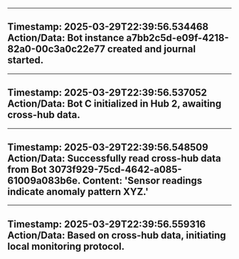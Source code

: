
---
**Timestamp:** 2025-03-29T22:39:56.534468
**Action/Data:**
Bot instance a7bb2c5d-e09f-4218-82a0-00c3a0c22e77 created and journal started.
---

---
**Timestamp:** 2025-03-29T22:39:56.537052
**Action/Data:**
Bot C initialized in Hub 2, awaiting cross-hub data.
---

---
**Timestamp:** 2025-03-29T22:39:56.548509
**Action/Data:**
Successfully read cross-hub data from Bot 3073f929-75cd-4642-a085-61009a083b6e. Content: 'Sensor readings indicate anomaly pattern XYZ.'
---

---
**Timestamp:** 2025-03-29T22:39:56.559316
**Action/Data:**
Based on cross-hub data, initiating local monitoring protocol.
---
